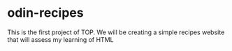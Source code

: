 # odin-recipes

This is the first project of TOP. 
We will be creating a simple recipes website that will assess my learning of HTML

